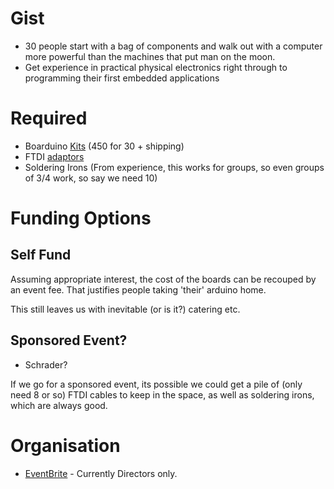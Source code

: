 Gist
====

-   30 people start with a bag of components and walk out with a computer more powerful than the machines that put man on the moon.
-   Get experience in practical physical electronics right through to programming their first embedded applications

Required
========

-   Boarduino [Kits](http://www.oomlout.co.uk/index.php?main_page=product_info&products_id=234) (450 for 30 + shipping)
-   FTDI [adaptors](http://www.oomlout.co.uk/usb-serial-cable-33v-p-232.html)
-   Soldering Irons (From experience, this works for groups, so even groups of 3/4 work, so say we need 10)

Funding Options
===============

Self Fund
---------

Assuming appropriate interest, the cost of the boards can be recouped by an event fee. That justifies people taking 'their' arduino home.

This still leaves us with inevitable (or is it?) catering etc.

Sponsored Event?
----------------

-   Schrader?

If we go for a sponsored event, its possible we could get a pile of (only need 8 or so) FTDI cables to keep in the space, as well as soldering irons, which are always good.

Organisation
============

-   [EventBrite](http://www.eventbrite.co.uk/edit?msg=1&saved=1&eid=3443444435) - Currently Directors only.
